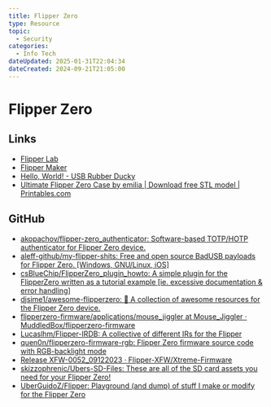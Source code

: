 ```yaml
---
title: Flipper Zero
type: Resource
topic:
  - Security
categories:
  - Info Tech
dateUpdated: 2025-01-31T22:04:34
dateCreated: 2024-09-21T21:05:00
---
```

# Flipper Zero
## Links
- [Flipper Lab](https://lab.flipper.net/)
- [Flipper Maker](https://flippermaker.github.io/)
- [Hello, World! - USB Rubber Ducky](https://docs.hak5.org/hak5-usb-rubber-ducky/ducky-script-basics/hello-world)
- [Ultimate Flipper Zero Case by emilia | Download free STL model | Printables.com](https://www.printables.com/model/527482-ultimate-flipper-case)

## GitHub
- [akopachov/flipper-zero_authenticator: Software-based TOTP/HOTP authenticator for Flipper Zero device.](https://github.com/akopachov/flipper-zero_authenticator/)
- [aleff-github/my-flipper-shits: Free and open source BadUSB payloads for Flipper Zero. [Windows, GNU/Linux, iOS]](https://github.com/aleff-github/my-flipper-shits)
- [csBlueChip/FlipperZero_plugin_howto: A simple plugin for the FlipperZero written as a tutorial example [ie. excessive documentation & error handling]](https://github.com/csBlueChip/FlipperZero_plugin_howto)
- [djsime1/awesome-flipperzero: 🐬 A collection of awesome resources for the Flipper Zero device.](https://github.com/djsime1/awesome-flipperzero)
- [flipperzero-firmware/applications/mouse_jiggler at Mouse_Jiggler · MuddledBox/flipperzero-firmware](https://github.com/MuddledBox/flipperzero-firmware/tree/Mouse_Jiggler/applications/mouse_jiggler)
- [Lucaslhm/Flipper-IRDB: A collective of different IRs for the Flipper](https://github.com/Lucaslhm/Flipper-IRDB)
- [quen0n/flipperzero-firmware-rgb: Flipper Zero firmware source code with RGB-backlight mode](https://github.com/quen0n/flipperzero-firmware-rgb)
- [Release XFW-0052_09122023 · Flipper-XFW/Xtreme-Firmware](https://github.com/Flipper-XFW/Xtreme-Firmware/releases/tag/XFW-0052_09122023)
- [skizzophrenic/Ubers-SD-Files: These are all of the SD card assets you need for your Flipper Zero!](https://github.com/skizzophrenic/Ubers-SD-Files/)
- [UberGuidoZ/Flipper: Playground (and dump) of stuff I make or modify for the Flipper Zero](https://github.com/UberGuidoZ/Flipper)